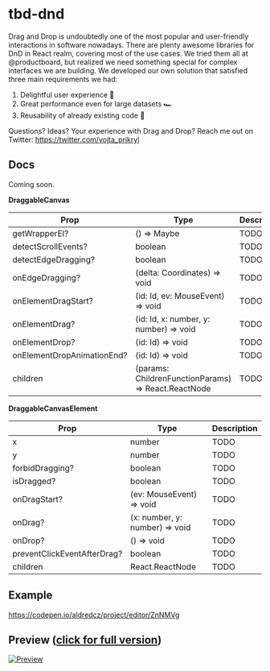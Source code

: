 # tbd-dnd

Drag and Drop is undoubtedly one of the most popular and user-friendly interactions in software nowadays. There are plenty awesome libraries for DnD in React realm, covering most of the use cases. We tried them all at @productboard, but realized we need something special for complex interfaces we are building. We developed our own solution that satisfied three main requirements we had:

1. Delightful user experience 🤩
2. Great performance even for large datasets 🏎
3. Reusability of already existing code 🔌

Questions? Ideas? Your experience with Drag and Drop?
Reach me out on Twitter: https://twitter.com/vojta_prikryl

## Docs
Coming soon.

**DraggableCanvas**

Prop | Type | Description
---|---|---
getWrapperEl? | () => Maybe<HTMLElement> | TODO
detectScrollEvents? | boolean | TODO
detectEdgeDragging? | boolean | TODO
onEdgeDragging? | (delta: Coordinates) => void | TODO
onElementDragStart? | (id: Id, ev: MouseEvent) => void | TODO
onElementDrag? | (id: Id, x: number, y: number) => void | TODO
onElementDrop? | (id: Id) => void | TODO
onElementDropAnimationEnd? | (id: Id) => void | TODO
children | (params: ChildrenFunctionParams<Id>) => React.ReactNode | TODO
 

**DraggableCanvasElement**

Prop | Type | Description 
---|---|---
x | number | TODO 
y | number | TODO 
forbidDragging? | boolean | TODO 
isDragged? | boolean | TODO 
onDragStart? | (ev: MouseEvent) => void | TODO 
onDrag? | (x: number, y: number) => void | TODO 
onDrop? | () => void | TODO 
preventClickEventAfterDrag? | boolean | TODO 
children | React.ReactNode | TODO 


## Example
https://codepen.io/aldredcz/project/editor/ZnNMVg

## Preview ([click for full version](http://data.aldred.cz/pb-roadmap.mp4))
   
[![Preview](http://data.aldred.cz/pb-roadmap-preview.gif)](http://data.aldred.cz/pb-roadmap.mp4)